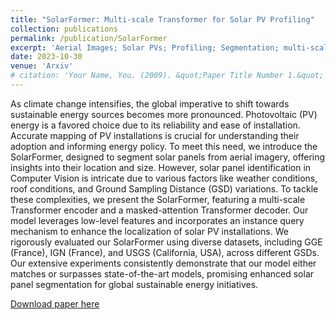 ```yaml
---
title: "SolarFormer: Multi-scale Transformer for Solar PV Profiling"
collection: publications
permalink: /publication/SolarFormer
excerpt: 'Aerial Images; Solar PVs; Profiling; Segmentation; multi-scale; Transformers'
date: 2023-10-30
venue: 'Arxiv'
# citation: 'Your Name, You. (2009). &quot;Paper Title Number 1.&quot; <i>Journal 1</i>. 1(1).'
---
```

As climate change intensifies, the global imperative to shift towards sustainable energy sources becomes more pronounced. Photovoltaic (PV) energy is a favored choice due to its reliability and ease of installation. Accurate mapping of PV installations is crucial for understanding their adoption and informing energy policy. To meet this need, we introduce the SolarFormer, designed to segment solar panels from aerial imagery, offering insights into their location and size. However, solar panel identification in Computer Vision is intricate due to various factors like weather conditions, roof conditions, and Ground Sampling Distance (GSD) variations. To tackle these complexities, we present the SolarFormer, featuring a multi-scale Transformer encoder and a masked-attention Transformer decoder. Our model leverages low-level features and incorporates an instance query mechanism to enhance the localization of solar PV installations. We rigorously evaluated our SolarFormer using diverse datasets, including GGE (France), IGN (France), and USGS (California, USA), across different GSDs. Our extensive experiments consistently demonstrate that our model either matches or surpasses state-of-the-art models, promising enhanced solar panel segmentation for global sustainable energy initiatives.

[Download paper here](https://arxiv.org/abs/2310.20057)
